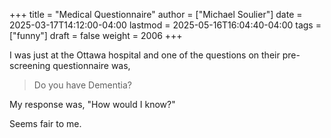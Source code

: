 +++
title = "Medical Questionnaire"
author = ["Michael Soulier"]
date = 2025-03-17T14:12:00-04:00
lastmod = 2025-05-16T16:04:40-04:00
tags = ["funny"]
draft = false
weight = 2006
+++

I was just at the Ottawa hospital and one of the questions on their pre-screening questionnaire was,

> Do you have Dementia?

My response was, "How would I know?"

Seems fair to me.
